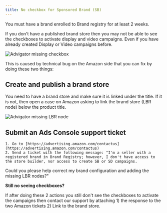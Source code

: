 ```yaml
---
title: No checkbox for Sponsored Brand (SB)
---
```


You must have a brand enrolled to Brand registry for at least 2 weeks. 

If you don't have a published brand store then you may not be able to see the checkboxes to activate display and video campaigns. Even if you have already created Display or Video campaigns before.

![Advigator missing checkbox](/images/faq/brand-registry/problem.png)

This is caused by technical bug on the Amazon side that you can fix by doing these two things:

## Create and publish a brand store
You need to have a brand store and make sure it is linked under the title. If it is not, then open a case on Amazon asking to link the brand store (LBR node) below the product title.

![Advigator missing LBR node](/images/faq/brand-registry/byline.png)

## Submit an Ads Console support ticket
    1. Go to [https://advertising.amazon.com/contactus](https://advertising.amazon.com/contactus)
    2. Send a ticket with the following message: "I'm a seller with a registered brand in Brand Registry; however, I don't have access to the store builder, nor access to create SB or SD campaigns. 
  Could you please help correct my brand configuration and adding the missing LBR nodes?"


**Still no seeing checkboxes?**

If after doing these 2 actions you still don't see the checkboxes to activate the campaigns then contact our support by attaching 1) the response to the two Amazon tickets 2) Link to the brand store.
